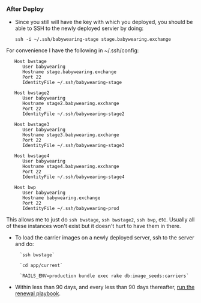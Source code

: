 ### After Deploy

* Since you still will have the key with which you deployed, you should be able to SSH to the newly
deployed servier by doing:

    `ssh -i ~/.ssh/babywearing-stage stage.babywearing.exchange`

For convenience I have the following in ~/.ssh/config:

```
   Host bwstage
      User babywearing
      Hostname stage.babywearing.exchange
      Port 22
      IdentityFile ~/.ssh/babywearing-stage
   
   Host bwstage2
      User babywearing
      Hostname stage2.babywearing.exchange
      Port 22
      IdentityFile ~/.ssh/babywearing-stage2
   
   Host bwstage3
      User babywearing
      Hostname stage3.babywearing.exchange
      Port 22
      IdentityFile ~/.ssh/babywearing-stage3
   
   Host bwstage4
      User babywearing
      Hostname stage4.babywearing.exchange
      Port 22
      IdentityFile ~/.ssh/babywearing-stage4
   
   Host bwp
      User babywearing
      Hostname babywearing.exchange
      Port 22
      IdentityFile ~/.ssh/babywearing-prod
```

This allows me to just do `ssh bwstage`, `ssh bwstage2`, `ssh bwp`, etc. Usually
all of these instances won't exist but it doesn't hurt to have them in there.

* To load the carrier images on a newly deployed server, ssh to the server and do:

```
     `ssh bwstage`
     
     `cd app/current`

     `RAILS_ENV=production bundle exec rake db:image_seeds:carriers`
```
     
* Within less than 90 days, and every less than 90 days thereafter, [run the renewal playbook](./certs.md).    